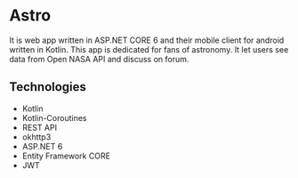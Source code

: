 # Astro
It is web app written in ASP.NET CORE 6 and their mobile client for android written in Kotlin. This app is dedicated for fans of astronomy. It let users see data from Open NASA API and discuss on forum.

## Technologies

* Kotlin
* Kotlin-Coroutines
* REST API
* okhttp3
* ASP.NET 6
* Entity Framework CORE
* JWT
